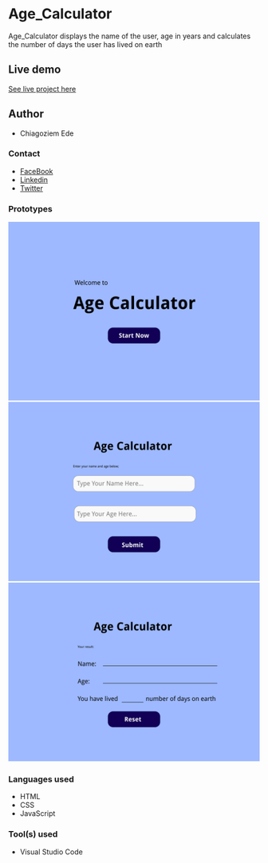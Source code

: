 # Age_Calculator
Age_Calculator displays the name of the user, age in years and calculates the number of days the user has lived on earth

## Live demo
[See live project here](https://compassionate-spence-85714a.netlify.app/)

## Author
* Chiagoziem Ede

### Contact
* [FaceBook](https://web.facebook.com/chiagoziem.ede/)
* [Linkedin](https://www.linkedin.com/in/chiagoziem-ede-5152a4175/)
* [Twitter](https://twitter.com/elotachukwu)

### Prototypes
![These are the prototypes used.](./assets/images/Age_Calculator1.jpg "First Page.")
![These are the prototypes used.](./assets/images/Age_Calculator2.jpg "Second Page.")
![These are the prototypes used.](./assets/images/Age_Calculator3.jpg "Third Page.")

### Languages used
* HTML
* CSS
* JavaScript

### Tool(s) used
* Visual Studio Code